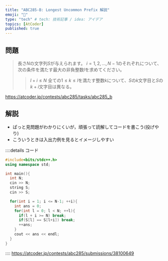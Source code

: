 ```yaml
---
title: "ABC285-B: Longest Uncommon Prefix 解説"
emoji: "🔲"
type: "tech" # tech: 技術記事 / idea: アイデア
topics: [AtCoder]
published: true
---
```


## 問題
> 長さ$N$の文字列$S$が与えられます。
> $i = 1, 2, ..., N-1$のそれぞれについて、次の条件を満たす最大の非負整数$l$を求めてください。
>> $l + i \leq N$
>> 全ての$1 \leq k \leq l$を満たす整数$k$について、$S$の$k$文字目と$S$の$k+i$文字目は異なる。

https://atcoder.jp/contests/abc285/tasks/abc285_b

## 解説
- ぱっと見問題がわかりにくいが，頑張って読解してコードを書こう(投げやり)
- こういうときは入出力例を見るとイメージしやすい

::::details コード
```cpp
#include<bits/stdc++.h>
using namespace std;

int main(){
  int N;
  cin >> N;
  string S;
  cin >> S;

  for(int i = 1; i <= N-1; ++i){
    int ans = 0;
    for(int l = 0; l < N; ++l){
      if(l + i >= N) break;
      if(S[l] == S[l+i]) break;
      ++ans;
    }
    cout << ans << endl;
  }
}
```
::::
https://atcoder.jp/contests/abc285/submissions/38100649
